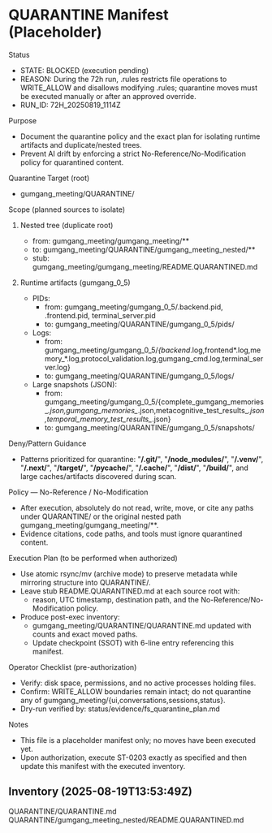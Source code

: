 # QUARANTINE Manifest (Placeholder)

Status
- STATE: BLOCKED (execution pending)
- REASON: During the 72h run, .rules restricts file operations to WRITE_ALLOW and disallows modifying .rules; quarantine moves must be executed manually or after an approved override.
- RUN_ID: 72H_20250819_1114Z

Purpose
- Document the quarantine policy and the exact plan for isolating runtime artifacts and duplicate/nested trees.
- Prevent AI drift by enforcing a strict No-Reference/No-Modification policy for quarantined content.

Quarantine Target (root)
- gumgang_meeting/QUARANTINE/

Scope (planned sources to isolate)
1) Nested tree (duplicate root)
   - from: gumgang_meeting/gumgang_meeting/**
   - to:   gumgang_meeting/QUARANTINE/gumgang_meeting_nested/**
   - stub: gumgang_meeting/gumgang_meeting/README.QUARANTINED.md

2) Runtime artifacts (gumgang_0_5)
   - PIDs:
     - from: gumgang_meeting/gumgang_0_5/.backend.pid, .frontend.pid, terminal_server.pid
     - to:   gumgang_meeting/QUARANTINE/gumgang_0_5/pids/
   - Logs:
     - from: gumgang_meeting/gumgang_0_5/*{backend*.log,frontend*.log,memory_*.log,protocol_validation.log,gumgang_cmd.log,terminal_server.log}
     - to:   gumgang_meeting/QUARANTINE/gumgang_0_5/logs/
   - Large snapshots (JSON):
     - from: gumgang_meeting/gumgang_0_5/{complete_gumgang_memories_*.json,gumgang_memories_*.json,metacognitive_test_results_*.json,temporal_memory_test_results_*.json}
     - to:   gumgang_meeting/QUARANTINE/gumgang_0_5/snapshots/

Deny/Pattern Guidance
- Patterns prioritized for quarantine: "**/.git/**", "**/node_modules/**", "**/.venv/**", "**/.next/**", "**/target/**", "**/__pycache__/**", "**/.cache/**", "**/dist/**", "**/build/**", and large caches/artifacts discovered during scan.

Policy — No-Reference / No-Modification
- After execution, absolutely do not read, write, move, or cite any paths under QUARANTINE/ or the original nested path gumgang_meeting/gumgang_meeting/**.
- Evidence citations, code paths, and tools must ignore quarantined content.

Execution Plan (to be performed when authorized)
- Use atomic rsync/mv (archive mode) to preserve metadata while mirroring structure into QUARANTINE/.
- Leave stub README.QUARANTINED.md at each source root with:
  - reason, UTC timestamp, destination path, and the No-Reference/No-Modification policy.
- Produce post-exec inventory:
  - gumgang_meeting/QUARANTINE/QUARANTINE.md updated with counts and exact moved paths.
  - Update checkpoint (SSOT) with 6-line entry referencing this manifest.

Operator Checklist (pre-authorization)
- Verify: disk space, permissions, and no active processes holding files.
- Confirm: WRITE_ALLOW boundaries remain intact; do not quarantine any of gumgang_meeting/{ui,conversations,sessions,status}.
- Dry-run verified by: status/evidence/fs_quarantine_plan.md

Notes
- This file is a placeholder manifest only; no moves have been executed yet.
- Upon authorization, execute ST-0203 exactly as specified and then update this manifest with the executed inventory.
## Inventory (2025-08-19T13:53:49Z)
QUARANTINE/QUARANTINE.md
QUARANTINE/gumgang_meeting_nested/README.QUARANTINED.md
